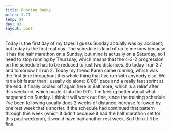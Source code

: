 ```yaml
---
title: Running Buddy
miles: 3.71
temp: 54
day: 83
layout: post
---
```


Today is the first day of my taper. I guess Sunday actually was by accident, but today is the first real day. The schedule is kind of up to me now because it has the half marathon on a Sunday, but mine is actually on a Saturday, so I need to stop running by Thursday, which means that the 4-3-2 progression on the schedule has to be reduced to just two distances. So today I ran 3.7, and tomorrow I'll run 2. Today my friend Karen came running, which was the first time throughout this whole thing that I've run with anybody else. We ran a bit faster than I usually do alone: 8'06" pace and a really fast sprint at the end. It finally cooled off again here in Baltimore, which is a relief after this weekend, which made it into the 90's. I'm feeling better about what happened on Sunday. I think it will work out fine, since the training schedule I've been following usually does 2 weeks of distance increase followed by one rest week that's shorter. If the schedule had continued that pattern through this week (which it didn't because it had the half marathon set for this past weekend), it would have had another rest week. So I think I'll be fine.